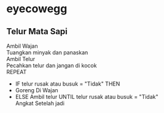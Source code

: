 # eyecowegg

## Telur Mata Sapi

Ambil Wajan  
Tuangkan minyak dan panaskan  
Ambil Telur  
Pecahkan telur dan jangan di kocok  
REPEAT
- IF telur rusak atau busuk = "Tidak" THEN
- Goreng Di Wajan
- ELSE Ambil telur
UNTIL telur rusak atau busuk = "Tidak"  
Angkat Setelah jadi  

